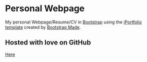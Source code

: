 # Personal Webpage 

My personal Webpage/Resume/CV in [Bootstrap](http://getbootstrap.com/) using the [iPortfolio template](https://bootstrapmade.com/iportfolio-bootstrap-portfolio-websites-template/) created by [Bootstrap Made](https://bootstrapmade.com//). 

## Hosted with love on GitHub
[Here](https://mohana-murugan.github.io/mohanamurugan.github.io/)
